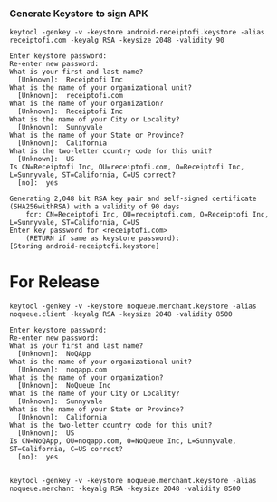 ### Generate Keystore to sign APK

    keytool -genkey -v -keystore android-receiptofi.keystore -alias receiptofi.com -keyalg RSA -keysize 2048 -validity 90
    
    Enter keystore password:  
    Re-enter new password: 
    What is your first and last name?
      [Unknown]:  Receiptofi Inc
    What is the name of your organizational unit?
      [Unknown]:  receiptofi.com
    What is the name of your organization?
      [Unknown]:  Receiptofi Inc
    What is the name of your City or Locality?
      [Unknown]:  Sunnyvale
    What is the name of your State or Province?
      [Unknown]:  California
    What is the two-letter country code for this unit?
      [Unknown]:  US
    Is CN=Receiptofi Inc, OU=receiptofi.com, O=Receiptofi Inc, L=Sunnyvale, ST=California, C=US correct?
      [no]:  yes
    
    Generating 2,048 bit RSA key pair and self-signed certificate (SHA256withRSA) with a validity of 90 days
    	for: CN=Receiptofi Inc, OU=receiptofi.com, O=Receiptofi Inc, L=Sunnyvale, ST=California, C=US
    Enter key password for <receiptofi.com>
    	(RETURN if same as keystore password):  
    [Storing android-receiptofi.keystore]


# For Release
    
    keytool -genkey -v -keystore noqueue.merchant.keystore -alias noqueue.client -keyalg RSA -keysize 2048 -validity 8500
    
    Enter keystore password:  
    Re-enter new password: 
    What is your first and last name?
      [Unknown]:  NoQApp
    What is the name of your organizational unit?
      [Unknown]:  noqapp.com 
    What is the name of your organization?
      [Unknown]:  NoQueue Inc
    What is the name of your City or Locality?
      [Unknown]:  Sunnyvale
    What is the name of your State or Province?
      [Unknown]:  California
    What is the two-letter country code for this unit?
      [Unknown]:  US
    Is CN=NoQApp, OU=noqapp.com, O=NoQueue Inc, L=Sunnyvale, ST=California, C=US correct?
      [no]:  yes
      

    keytool -genkey -v -keystore noqueue.merchant.keystore -alias noqueue.merchant -keyalg RSA -keysize 2048 -validity 8500      